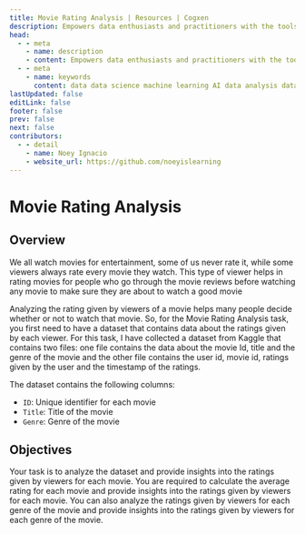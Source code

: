 ```yaml
---
title: Movie Rating Analysis | Resources | Cogxen
description: Empowers data enthusiasts and practitioners with the tools and knowledge to unlock the potential of data.
head:
  - - meta
    - name: description
    - content: Empowers data enthusiasts and practitioners with the tools and knowledge to unlock the potential of data.
  - - meta
    - name: keywords
      content: data data science machine learning AI data analysis data-driven data enthusiasts data practitioners
lastUpdated: false
editLink: false
footer: false
prev: false
next: false
contributors:
  - - detail
    - name: Noey Ignacio
    - website_url: https://github.com/noeyislearning
---
```


# Movie Rating Analysis

<DownloadBadge githubURL=""></DownloadBadge>

## Overview

We all watch movies for entertainment, some of us never rate it, while some viewers always rate every movie they watch. This type of viewer helps in rating movies for people who go through the movie reviews before watching any movie to make sure they are about to watch a good movie

Analyzing the rating given by viewers of a movie helps many people decide whether or not to watch that movie. So, for the Movie Rating Analysis task, you first need to have a dataset that contains data about the ratings given by each viewer. For this task, I have collected a dataset from Kaggle that contains two files: one file contains the data about the movie Id, title and the genre of the movie and the other file contains the user id, movie id, ratings given by the user and the timestamp of the ratings.

The dataset contains the following columns:

- `ID`: Unique identifier for each movie
- `Title`: Title of the movie
- `Genre`: Genre of the movie

## Objectives

Your task is to analyze the dataset and provide insights into the ratings given by viewers for each movie. You are required to calculate the average rating for each movie and provide insights into the ratings given by viewers for each movie. You can also analyze the ratings given by viewers for each genre of the movie and provide insights into the ratings given by viewers for each genre of the movie.

